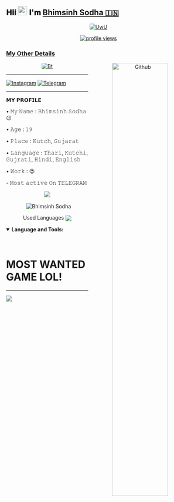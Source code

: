 ## 𝐇𝐢𝐢 <img src="https://raw.githubusercontent.com/MartinHeinz/MartinHeinz/master/wave.gif" width="25"> 𝐈'𝐦 [ Bhimsinh Sodha 🇮🇳 ](https://t.me/bjsodha)

<p align="center">
  <a href="https://github.com/bjsodha"><img src="http://readme-typing-svg.herokuapp.com?color=00FF00&center=true&vCenter=true&multiline=false&lines=HI!+I+AM+SODHA;FOLLOW+ME+FOR+MORE;TRYING+TO+LEARN+PYTHON;MOST+ACTIVE+ON+TELEGRAM" alt="UwU">
</p>

<p align="center">
	<img alt="profile views" src="https://komarev.com/ghpvc/?username=yashoswalyo&style=flat-square">
</p>

### My Other Details

<!-- Any image aligned to the right. Beware the width -->


<p align="center"><img src="https://user-images.githubusercontent.com/49580304/110318584-81067880-7fc2-11eb-8391-152d308e7f2b.gif" alt="Bt" />
<img width="55%" align="right" alt="Github" src="https://raw.githubusercontent.com/onimur/.github/master/.resources/git-header.svg" />  
  

---------
<p align="center">

 [![Instagram](https://img.shields.io/badge/Instagram-ff63f0?style=for-the-badge&logo=instagram&logoColor=white)](https://www.instagram.com/_bhimsinh_sodha_jayhind)
 [![Telegram](https://img.shields.io/badge/Telegram-00BFFF?style=for-the-badge&logo=Telegram&logoColor=white)](https://telegram.me/bjsodha)

---------

<p align="left">
𝗠𝗬 𝗣𝗥𝗢𝗙𝗜𝗟𝗘
<p align="left">
• 𝙼𝚢 𝙽𝚊𝚖𝚎 : 𝙱𝚑𝚒𝚖𝚜𝚒𝚗𝚑 𝚂𝚘𝚍𝚑𝚊 😉
<p align="left">
• 𝙰𝚐𝚎 : 𝟷𝟿
<p align="left">
• 𝙿𝚕𝚊𝚌𝚎 : 𝙺𝚞𝚝𝚌𝚑, 𝙶𝚞𝚓𝚊𝚛𝚊𝚝
<p align="left">
• 𝙻𝚊𝚗𝚐𝚞𝚊𝚐𝚎 : 𝚃𝚑𝚊𝚛𝚒, 𝙺𝚞𝚝𝚌𝚑𝚒, 𝙶𝚞𝚓𝚛𝚊𝚝𝚒, 𝙷𝚒𝚗𝚍𝚒, 𝙴𝚗𝚐𝚕𝚒𝚜𝚑
<p align="left">
• 𝚆𝚘𝚛𝚔 : 😉
<p align="left">
- 𝙼𝚘𝚜𝚝 𝚊𝚌𝚝𝚒𝚟𝚎 𝙾𝚗 𝚃𝙴𝙻𝙴𝙶𝚁𝙰𝙼 

<p align="center">
<img src="https://github-stats-alpha.vercel.app/api/?username=bjsodha&cc=000&tc=00ff00&ic=fff000&bc=fff" align="center">
</p>

<p align="center">&nbsp;
  <img align="center" src="https://github-readme-stats.vercel.app/api?username=bjsodha&&show_icons=true&theme=midnight-purple" alt="Bhimsinh Sodha"/></p>        
 
<p align="center">
Used Languages 
<img src="https://github-readme-stats.vercel.app/api/top-langs/?username=bjsodha&layout=compact&theme=tokyonight" align="center">

<details open="">
	<summary>
		<b>Language and Tools:<b>
	</summary>
	<p>
		<a href="https://www.python.org/"><img
				src="https://img.shields.io/badge/Python-white?style=for-the-badge&logo=python&logoColor=azure-blue" alt=""></a>
		<a href="https://developer.mozilla.org/en-US/docs/Web/HTML"><img
				src="https://img.shields.io/badge/HTML5-E34F26?style=for-the-badge&logo=html5&logoColor=white" alt=""
				srcset=""></a>
		<a href="https://www.mongodb.com/"><img
				src="https://img.shields.io/badge/MongoDB-4EA94B?style=for-the-badge&logo=mongodb&logoColor=white" alt=""
				srcset=""></a>
		<a href="https://www.mysql.com/"><img
				src="https://img.shields.io/badge/MySQL-00000F?style=for-the-badge&logo=mysql&logoColor=white" alt=""
				srcset=""></a>
		<a href="https://git-scm.com/"><img
				src="https://img.shields.io/badge/Git-F05032?style=for-the-badge&logo=git&logoColor=white" alt="" srcset=""></a>
		<a href="hhtps://www.heroku.com/"><img
				src="https://img.shields.io/badge/Heroku-430098?style=for-the-badge&logo=heroku&logoColor=white" alt=""
				srcset=""></a>
	</p>
</details>

# MOST WANTED GAME LOL!

<hr></hr>  
    
<img src="https://github.com/SP-XD/SP-XD/blob/main/images/dino_rounded.gif?raw=true" href="https://t.me/bjsodha" />








